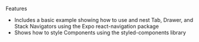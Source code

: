 Features

- Includes a basic example showing how to use and nest Tab, Drawer, and Stack Navigators using the Expo react-navigation package
- Shows how to style Components using the styled-components library
